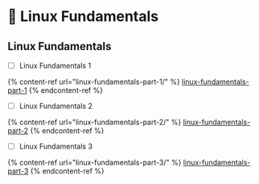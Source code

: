 # 🐧 Linux Fundamentals

## Linux Fundamentals

* [ ] Linux Fundamentals 1

{% content-ref url="linux-fundamentals-part-1/" %}
[linux-fundamentals-part-1](linux-fundamentals-part-1/)
{% endcontent-ref %}

* [ ] Linux Fundamentals 2

{% content-ref url="linux-fundamentals-part-2/" %}
[linux-fundamentals-part-2](linux-fundamentals-part-2/)
{% endcontent-ref %}

* [ ] Linux Fundamentals 3

{% content-ref url="linux-fundamentals-part-3/" %}
[linux-fundamentals-part-3](linux-fundamentals-part-3/)
{% endcontent-ref %}

